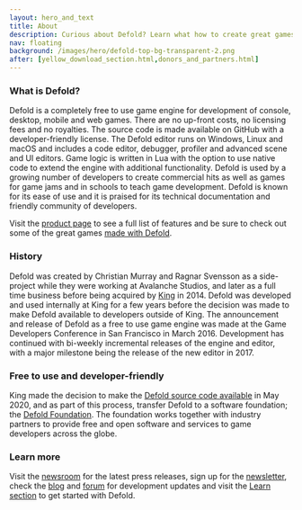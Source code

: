 ```yaml
---
layout: hero_and_text
title: About
description: Curious about Defold? Learn what how to create great games using Defold. You will also find a brief history of the creation of Defold and how the source code was made available.
nav: floating
background: /images/hero/defold-top-bg-transparent-2.png
after: [yellow_download_section.html,donors_and_partners.html]
---
```


### What is Defold?
Defold is a completely free to use game engine for development of console, desktop, mobile and web games. There are no up-front costs, no licensing fees and no royalties. The source code is made available on GitHub with a developer-friendly license. The Defold editor runs on Windows, Linux and macOS and includes a code editor, debugger, profiler and advanced scene and UI editors. Game logic is written in Lua with the option to use native code to extend the engine with additional functionality. Defold is used by a growing number of developers to create commercial hits as well as games for game jams and in schools to teach game development. Defold is known for its ease of use and it is praised for its technical documentation and friendly community of developers.

Visit the [product page](/product) to see a full list of features and be sure to check out some of the great games [made with Defold](/showcase).

### History
Defold was created by Christian Murray and Ragnar Svensson as a side-project while they were working at Avalanche Studios, and later as a full time business before being acquired by [King](https://www.king.com) in 2014. Defold was developed and used internally at King for a few years before the decision was made to make Defold available to developers outside of King. The announcement and release of Defold as a free to use game engine was made at the Game Developers Conference in San Francisco in March 2016. Development has continued with bi-weekly incremental releases of the engine and editor, with a major milestone being the release of the new editor in 2017.

### Free to use and developer-friendly
King made the decision to make the [Defold source code available](/open) in May 2020, and as part of this process, transfer Defold to a software foundation; the [Defold Foundation](/foundation). The foundation works together with industry partners to provide free and open software and services to game developers across the globe.

### Learn more
Visit the [newsroom](/press) for the latest press releases, sign up for the [newsletter](/newsletter), check the [blog](/blog) and [forum](https://forum.defold.com/c/releasenotes) for development updates and visit the [Learn section](/learn) to get started with Defold.
